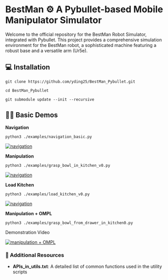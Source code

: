 # BestMan ⚙️ A Pybullet-based Mobile Manipulator Simulator

Welcome to the official repository for the BestMan Robot Simulator, integrated with Pybullet. This project provides a comprehensive simulation environment for the BestMan robot, a sophisticated machine featuring a robust base and a versatile arm (Ur5e).


## 💻 Installation

`git clone https://github.com/yding25/BestMan_Pybullet.git`

`cd BestMan_Pybullet`

`git submodule update --init --recursive`


## 👨‍💻 Basic Demos

**Navigation**

`python3 ./examples/navigation_basic.py`

[![navigation](https://img.youtube.com/vi/_tVbxgiM-5Q/0.jpg)](https://www.youtube.com/watch?v=_tVbxgiM-5Q)


**Manipulation**

`python3 ./examples/grasp_bowl_in_kitchen_v0.py`

[![navigation](https://img.youtube.com/vi/XnmEqOgxNM4/0.jpg)](https://www.youtube.com/watch?v=XnmEqOgxNM4)


**Load Kitchen**

`python3 ./examples/load_kitchen_v0.py`

[![navigation](https://img.youtube.com/vi/hes7J-uy2DU/0.jpg)](https://www.youtube.com/watch?v=hes7J-uy2DU)


**Manipulation + OMPL**

`python3 ./examples/grasp_bowl_from_drawer_in_kitchen0.py`

Demonstration Video

[![manipulation + OMPL](https://img.youtube.com/vi/f25d4N_Lv9w/0.jpg)](https://www.youtube.com/watch?v=f25d4N_Lv9w)

###  :blue_book: Additional Resources

- **APIs_in_utils.txt**: A detailed list of common functions used in the utility scripts

